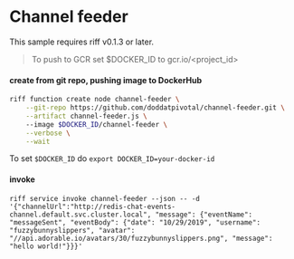 # Channel feeder
This sample requires riff v0.1.3 or later.

>To push to GCR set $DOCKER_ID to gcr.io/<project_id>

#### create from git repo, pushing image to DockerHub
```sh
riff function create node channel-feeder \
    --git-repo https://github.com/doddatpivotal/channel-feeder.git \
    --artifact channel-feeder.js \    
    --image $DOCKER_ID/channel-feeder \
    --verbose \
    --wait
```
To set `$DOCKER_ID` do `export DOCKER_ID=your-docker-id`

#### invoke
```
riff service invoke channel-feeder --json -- -d '{"channelUrl":"http://redis-chat-events-channel.default.svc.cluster.local", "message": {"eventName": "messageSent", "eventBody": {"date": "10/29/2019", "username": "fuzzybunnyslippers", "avatar": "//api.adorable.io/avatars/30/fuzzybunnyslippers.png", "message": "hello world!"}}}'
```
